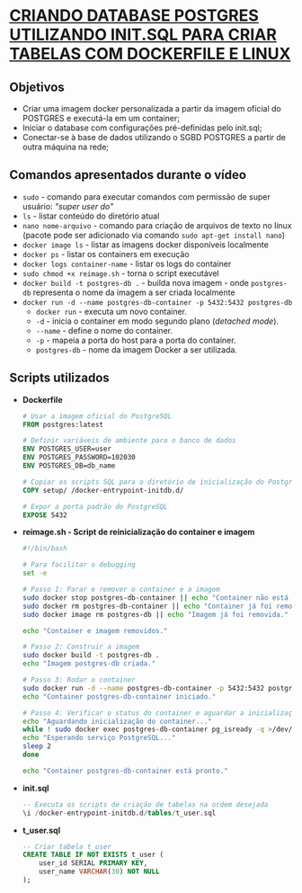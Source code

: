 # [CRIANDO DATABASE POSTGRES UTILIZANDO INIT.SQL PARA CRIAR TABELAS COM DOCKERFILE E LINUX]()

## Objetivos
- Criar uma imagem docker personalizada a partir da imagem oficial do POSTGRES e executá-la em um container;
- Iniciar o database com configurações pré-definidas pelo init.sql;
- Conectar-se à base de dados utilizando o SGBD POSTGRES a partir de outra máquina na rede;

## Comandos apresentados durante o vídeo
- `sudo` - comando para executar comandos com permissão de super usuário: _"super user do"_
- `ls` - listar conteúdo do diretório atual
- `nano nome-arquivo` - comando para criação de arquivos de texto no linux (pacote pode ser adicionado via comando `sudo apt-get install nano`)
- `docker image ls` - listar as imagens docker disponíveis localmente
- `docker ps` - listar os containers em execução
- `docker logs container-name` - listar os logs do container
- `sudo chmod +x reimage.sh` - torna o script executável
- `docker build -t postgres-db .` - builda nova imagem - onde `postgres-db` representa o nome da imagem a ser criada localmente
- `docker run -d --name postgres-db-container -p 5432:5432 postgres-db`  
    - `docker run` - executa um novo container.
    - `-d` - inicia o container em modo segundo plano (_detached mode_).
    - `--name` - define o nome do container.
    - `-p` - mapeia a porta do host para a porta do container.
    - `postgres-db` - nome da imagem Docker a ser utilizada.

## Scripts utilizados
- **Dockerfile**
    ```Dockerfile
    # Usar a imagem oficial do PostgreSQL
    FROM postgres:latest

    # Definir variáveis de ambiente para o banco de dados
    ENV POSTGRES_USER=user
    ENV POSTGRES_PASSWORD=102030
    ENV POSTGRES_DB=db_name

    # Copiar os scripts SQL para o diretório de inicialização do PostgreSQL
    COPY setup/ /docker-entrypoint-initdb.d/

    # Expor a porta padrão do PostgreSQL
    EXPOSE 5432
    ```

- **reimage.sh - Script de reinicialização do container e imagem**
    ```bash
    #!/bin/bash

    # Para facilitar o debugging
    set -e

    # Passo 1: Parar e remover o container e a imagem
    sudo docker stop postgres-db-container || echo "Container não está em execução."
    sudo docker rm postgres-db-container || echo "Container já foi removido."
    sudo docker image rm postgres-db || echo "Imagem já foi removida."

    echo "Container e imagem removidos."

    # Passo 2: Construir a imagem
    sudo docker build -t postgres-db .
    echo "Imagem postgres-db criada."

    # Passo 3: Rodar o container
    sudo docker run -d --name postgres-db-container -p 5432:5432 postgres-db
    echo "Container postgres-db-container iniciado."

    # Passo 4: Verificar o status do container e aguardar a inicialização
    echo "Aguardando inicialização do container..."
    while ! sudo docker exec postgres-db-container pg_isready -q >/dev/null 2>&1; do
    echo "Esperando serviço PostgreSQL..."
    sleep 2
    done

    echo "Container postgres-db-container está pronto."
    ```
    
- **init.sql**
    ```sql
    -- Executa os scripts de criação de tabelas na ordem desejada
    \i /docker-entrypoint-initdb.d/tables/t_user.sql
    ```

- **t_user.sql**
    ```sql
    -- Criar tabela t_user
    CREATE TABLE IF NOT EXISTS t_user (
        user_id SERIAL PRIMARY KEY, 
        user_name VARCHAR(30) NOT NULL
    );
    ```

